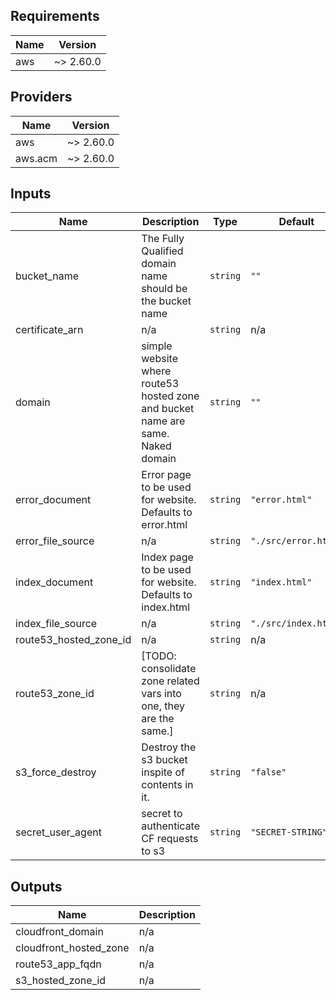 ## Requirements

| Name | Version |
|------|---------|
| aws | ~> 2.60.0 |

## Providers

| Name | Version |
|------|---------|
| aws | ~> 2.60.0 |
| aws.acm | ~> 2.60.0 |

## Inputs

| Name | Description | Type | Default | Required |
|------|-------------|------|---------|:--------:|
| bucket\_name | The Fully Qualified domain name should be the bucket name | `string` | `""` | no |
| certificate\_arn | n/a | `string` | n/a | yes |
| domain | simple website where route53 hosted zone and bucket name are same. Naked domain | `string` | `""` | no |
| error\_document | Error page to be used for website. Defaults to error.html | `string` | `"error.html"` | no |
| error\_file\_source | n/a | `string` | `"./src/error.html"` | no |
| index\_document | Index page to be used for website. Defaults to index.html | `string` | `"index.html"` | no |
| index\_file\_source | n/a | `string` | `"./src/index.html"` | no |
| route53\_hosted\_zone\_id | n/a | `string` | n/a | yes |
| route53\_zone\_id | [TODO: consolidate zone related vars into one, they are the same.] | `string` | n/a | yes |
| s3\_force\_destroy | Destroy the s3 bucket inspite of contents in it. | `string` | `"false"` | no |
| secret\_user\_agent | secret to authenticate CF requests to s3 | `string` | `"SECRET-STRING"` | no |

## Outputs

| Name | Description |
|------|-------------|
| cloudfront\_domain | n/a |
| cloudfront\_hosted\_zone | n/a |
| route53\_app\_fqdn | n/a |
| s3\_hosted\_zone\_id | n/a |


